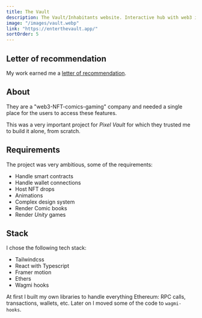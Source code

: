 ```yaml
---
title: The Vault
description: The Vault/Inhabitants website. Interactive hub with web3 integration, games, and NFT drops.
image: "/images/vault.webp"
link: "https://enterthevault.app/"
sortOrder: 5
---
```


## Letter of recommendation

My work earned me a [letter of recommendation](https://glombardo.dev/recommendation-letter.pdf).

## About

They are a "web3-NFT-comics-gaming" company and needed a single place for the users to access these features.

This was a very important project for *Pixel Vault* for which they trusted me to build it alone, from scratch.

## Requirements

The project was very ambitious, some of the requirements:

- Handle smart contracts
- Handle wallet connections
- Host NFT drops
- Animations
- Complex design system
- Render Comic books
- Render *Unity* games

## Stack

I chose the following tech stack:

- Tailwindcss
- React with Typescript
- Framer motion
- Ethers
- Wagmi hooks

At first I built my own libraries to handle everything Ethereum: RPC calls, transactions, wallets, etc. Later on I moved some of the code to `wagmi-hooks`.
